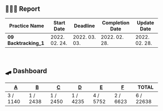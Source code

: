 ## **👨🏻‍💻 Report**

| Practice Name         | Start Date    | Deadline      | Completion Date | Update Date   |
| --------------------- | ------------- | ------------- | --------------- | ------------- |
| **09 Backtracking_1** | 2022. 02. 24. | 2022. 03. 03. | 2022. 02. 28.   | 2022. 02. 28. |

<br/>

## **🛹 Dashboard**

| [A](https://www.acmicpc.net/problem/14501) | [B](https://www.acmicpc.net/problem/14889) | [C](https://www.acmicpc.net/problem/9095) | [D](https://www.acmicpc.net/problem/2529) | [E](https://www.acmicpc.net/problem/15661) | [F](https://www.acmicpc.net/problem/1759) | TOTAL     |
| ------------------------------------------ | ------------------------------------------ | ----------------------------------------- | ----------------------------------------- | ------------------------------------------ | ----------------------------------------- | --------- |
| 3 / 1140                                   | 1 / 2438                                   | 1 / 2450                                  | 1 / 4235                                  | 4 / 5752                                   | 2 / 6623                                  | 6 / 22638 |
